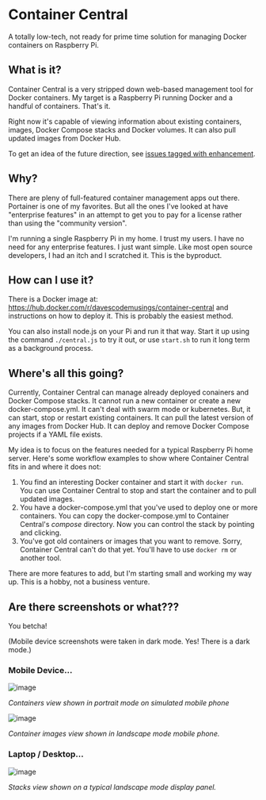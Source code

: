 # Container Central
A totally low-tech, not ready for prime time solution for managing Docker containers on Raspberry Pi.

## What is it?
Container Central is a very stripped down web-based management tool for Docker containers. My target is a Raspberry Pi running Docker and a handful of containers. That's it.

Right now it's capable of viewing information about existing containers, images, Docker Compose stacks and Docker volumes. It can also pull updated images from Docker Hub.

To get an idea of the future direction, see [issues tagged with enhancement](https://github.com/DavesCodeMusings/container-central/issues?q=is%3Aissue+is%3Aopen+Enhancement).

## Why?
There are pleny of full-featured container management apps out there. Portainer is one of my favorites. But all the ones I've looked at have "enterprise features" in an attempt to get you to pay for a license rather than using the "community version".

I'm running a single Raspberry Pi in my home. I trust my users. I have no need for any enterprise features. I just want simple. Like most open source developers, I had an itch and I scratched it. This is the byproduct.

## How can I use it?
There is a Docker image at: https://hub.docker.com/r/davescodemusings/container-central and instructions on how to deploy it. This is probably the easiest method.

You can also install node.js on your Pi and run it that way. Start it up using the command `./central.js` to try it out, or use `start.sh` to run it long term as a background process.

## Where's all this going?
Currently, Container Central can manage already deployed conainers and Docker Compose stacks. It cannot run a new container or create a new docker-compose.yml. It can't deal with swarm mode or kubernetes. But, it can start, stop or restart existing containers. It can pull the latest version of any images from Docker Hub. It can deploy and remove Docker Compose projects if a YAML file exists.

My idea is to focus on the features needed for a typical Raspberry Pi home server. Here's some workflow examples to show where Container Central fits in and where it does not:

1. You find an interesting Docker container and start it with `docker run`. You can use Container Central to stop and start the container and to pull updated images.
2. You have a docker-compose.yml that you've used to deploy one or more containers. You can copy the docker-compose.yml to Container Central's _compose_ directory. Now you can control the stack by pointing and clicking.
3. You've got old containers or images that you want to remove. Sorry, Container Central can't do that yet. You'll have to use `docker rm` or another tool.

There are more features to add, but I'm starting small and working my way up. This is a hobby, not a business venture.

## Are there screenshots or what???
You betcha!

(Mobile device screenshots were taken in dark mode. Yes! There is a dark mode.)

### Mobile Device...

![image](https://user-images.githubusercontent.com/61114342/147377658-d974fb08-271c-4ed7-9474-ce201ad5ebdc.png)

_Containers view shown in portrait mode on simulated mobile phone_

![image](https://user-images.githubusercontent.com/61114342/147377722-1a578d30-0e7e-4c74-8101-cfd59cde6140.png)

_Container images view shown in landscape mode mobile phone._

### Laptop / Desktop...

![image](https://user-images.githubusercontent.com/61114342/147377790-d847aa4b-4b40-4009-84d8-a481206aaccf.png)

_Stacks view shown on a typical landscape mode display panel._
